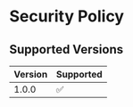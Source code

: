 # Security Policy

## Supported Versions


| Version | Supported          |
| ------- | ------------------ |
| 1.0.0   | :white_check_mark: |

